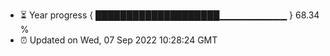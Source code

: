 - ⏳ Year progress { ████████████████████▁▁▁▁▁▁▁▁▁▁ } 68.34 %
- ⏰ Updated on Wed, 07 Sep 2022 10:28:24 GMT

